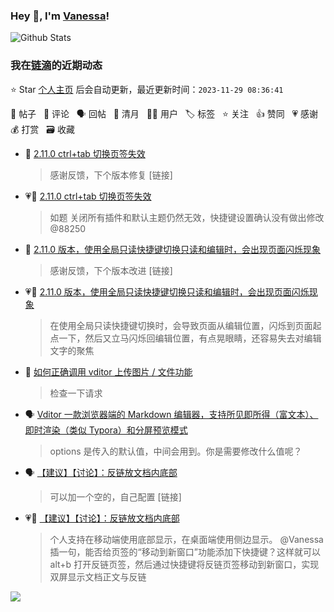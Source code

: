 ### Hey 👋, I'm [Vanessa](http://vanessa.b3log.org/)!

![Github Stats](https://github-readme-stats.vercel.app/api?username=Vanessa219&show_icons=true)

<!--events start -->

### 我在[链滴](https://ld246.com)的近期动态

⭐️ Star [个人主页](https://github.com/Vanessa219/Vanessa219) 后会自动更新，最近更新时间：`2023-11-29 08:36:41`

📝 帖子 &nbsp; 💬 评论 &nbsp; 🗣 回帖 &nbsp; 🌙 清月 &nbsp; 👨‍💻 用户 &nbsp; 🏷️ 标签 &nbsp; ⭐️ 关注 &nbsp; 👍 赞同 &nbsp; 💗 感谢 &nbsp; 💰 打赏 &nbsp; 🗃 收藏

* 💬 [2.11.0 ctrl+tab 切换页签失效](https://ld246.com/article/1701174634544/comment/1701175123704#comments)

  > 感谢反馈，下个版本修复 [链接]
* 💗📝 [2.11.0 ctrl+tab 切换页签失效](https://ld246.com/article/1701174634544)

  > 如题 关闭所有插件和默认主题仍然无效，快捷键设置确认没有做出修改 @88250
* 💬 [2.11.0 版本，使用全局只读快捷键切换只读和编辑时，会出现页面闪烁现象](https://ld246.com/article/1701171305089/comment/1701172574775#comments)

  > 感谢反馈，下个版本改进 [链接]
* 💗📝 [2.11.0 版本，使用全局只读快捷键切换只读和编辑时，会出现页面闪烁现象](https://ld246.com/article/1701171305089)

  > 在使用全局只读快捷键切换时，会导致页面从编辑位置，闪烁到页面起点一下，然后又立马闪烁回编辑位置，有点晃眼睛，还容易失去对编辑文字的聚焦
* 💬 [如何正确调用 vditor 上传图片 / 文件功能](https://ld246.com/article/1701162662157/comment/1701164220033#comments)

  > 检查一下请求
* 🗣 [Vditor 一款浏览器端的 Markdown 编辑器，支持所见即所得（富文本）、即时渲染（类似 Typora）和分屏预览模式](https://ld246.com/article/1549638745630/comment/1701067064581#comments)

  > options 是传入的默认值，中间会用到。你是需要修改什么值呢？
* 🗣 [【建议】【讨论】：反链放文档内底部](https://ld246.com/article/1700991850529/comment/1701060268447#comments)

  > 可以加一个空的，自己配置 [链接]
* 💗💬 [【建议】【讨论】：反链放文档内底部](https://ld246.com/article/1700991850529/comment/1701060268447#comments)

  > 个人支持在移动端使用底部显示，在桌面端使用侧边显示。 @Vanessa 插一句，能否给页签的“移动到新窗口”功能添加下快捷键？这样就可以 alt+b 打开反链页签，然后通过快捷键将反链页签移动到新窗口，实现双屏显示文档正文与反链


<!--events end -->

<a title="Hits" target="_blank" href="https://github.com/Vanessa219/Vanessa219"><img src="https://hits.b3log.org/Vanessa219/Vanessa219.svg"></a>
